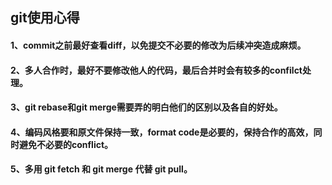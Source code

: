 ## git使用心得
#### 1、commit之前最好查看diff，以免提交不必要的修改为后续冲突造成麻烦。
#### 2、多人合作时，最好不要修改他人的代码，最后合并时会有较多的confilct处理。
#### 3、git rebase和git merge需要弄的明白他们的区别以及各自的好处。
#### 4、编码风格要和原文件保持一致，format code是必要的，保持合作的高效，同时避免不必要的conflict。
#### 5、多用 **git fetch** 和 **git merge** 代替 **git pull**。
